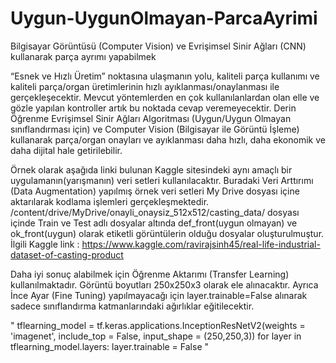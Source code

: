 # Uygun-UygunOlmayan-ParcaAyrimi

Bilgisayar Görüntüsü (Computer Vision) ve Evrişimsel Sinir Ağları (CNN) kullanarak parça ayrımı yapabilmek

“Esnek ve Hızlı Üretim” noktasına ulaşmanın yolu, kaliteli parça kullanımı ve kaliteli parça/organ üretimlerinin hızlı ayıklanması/onaylanması ile gerçekleşecektir. Mevcut yöntemlerden en çok kullanılanlardan olan elle ve gözle yapılan kontroller artık bu noktada cevap veremeyecektir.
Derin Öğrenme Evrişimsel Sinir Ağları Algoritması (Uygun/Uygun Olmayan sınıflandırması için) ve Computer Vision (Bilgisayar ile Görüntü İşleme) kullanarak parça/organ onayları ve ayıklanması daha hızlı, daha ekonomik ve daha dijital hale getirilebilir.

Örnek olarak aşağıda linki bulunan Kaggle sitesindeki aynı amaçlı bir uygulamanın(yarışmanın) veri setleri kullanılacaktır. Buradaki Veri Arttırımı (Data Augmentation) yapılmış örnek veri setleri My Drive dosyası içine aktarılarak kodlama işlemleri gerçekleşmektedir.
/content/drive/MyDrive/onayli_onaysiz_512x512/casting_data/ dosyası içinde Train ve Test adlı dosyalar altında def_front(uygun olmayan) ve ok_front(uygun) olarak etiketli görüntülerin olduğu dosyalar oluşturulmuştur.
İlgili Kaggle link : https://www.kaggle.com/ravirajsinh45/real-life-industrial-dataset-of-casting-product


Daha iyi sonuç alabilmek için Öğrenme Aktarımı (Transfer Learning) kullanılmaktadır. Görüntü boyutları 250x250x3 olarak ele alınacaktır. Ayrıca İnce Ayar (Fine Tuning) yapılmayacağı için layer.trainable=False alınarak sadece sınıflandırma katmanlarındaki ağırlıklar eğitilecektir.
 
 " tflearning_model = tf.keras.applications.InceptionResNetV2(weights = 'imagenet', include_top = False, input_shape = (250,250,3))
   for layer in tflearning_model.layers:
    layer.trainable = False "
